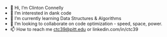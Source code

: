 - 👋 Hi, I’m Clinton Connelly
- 👀 I’m interested in dank code
- 🌱 I’m currently learning Data Structures & Algorithms
- 💞️ I’m looking to collaborate on code optimization - speed, space, power.
- 📫 How to reach me ctc39@pitt.edu or linkedin.com/in/ctc39

<!---
ctc-git/ctc-git is a ✨ special ✨ repository because its `README.md` (this file) appears on your GitHub profile.
You can click the Preview link to take a look at your changes.
--->
